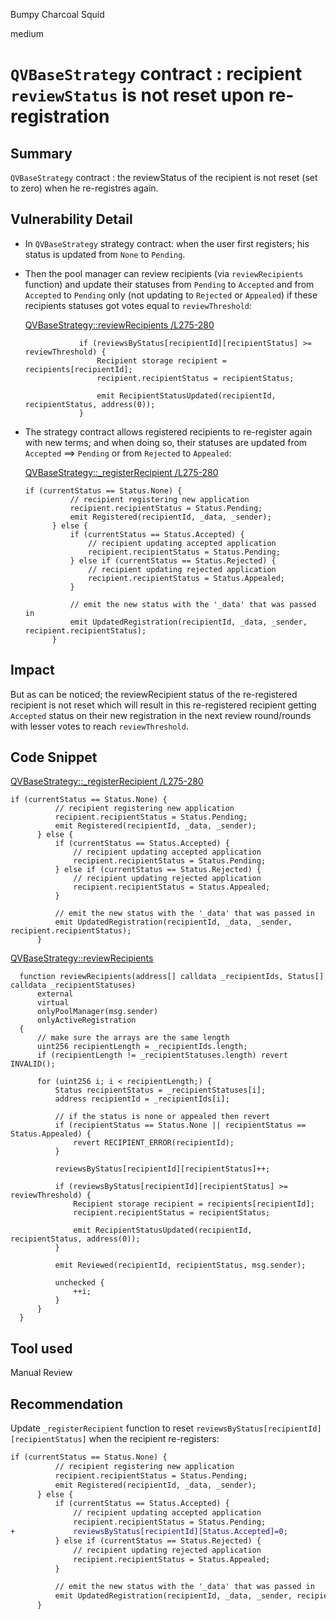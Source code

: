Bumpy Charcoal Squid

medium

# `QVBaseStrategy` contract : recipient `reviewStatus` is not reset upon re-registration
## Summary

`QVBaseStrategy` contract : the reviewStatus of the recipient is not reset (set to zero) when he re-registres again.

## Vulnerability Detail

- In `QVBaseStrategy` strategy contract: when the user first registers; his status is updated from `None` to `Pending`.

- Then the pool manager can review recipients (via `reviewRecipients` function) and update their statuses from `Pending` to `Accepted` and from `Accepted` to `Pending` only (not updating to `Rejected` or `Appealed`) if these recipients statuses got votes equal to `reviewThreshold`:

  [QVBaseStrategy::reviewRecipients /L275-280](https://github.com/allo-protocol/allo-v2/blob/0b881ef4a0013d2809374c9ea69f4cf1288dfe62/contracts/strategies/qv-base/QVBaseStrategy.sol#L275-L280)

  ```solidity
              if (reviewsByStatus[recipientId][recipientStatus] >= reviewThreshold) {
                  Recipient storage recipient = recipients[recipientId];
                  recipient.recipientStatus = recipientStatus;

                  emit RecipientStatusUpdated(recipientId, recipientStatus, address(0));
              }
  ```

- The strategy contract allows registered recipients to re-register again with new terms; and when doing so, their statuses are updated from `Accepted` ==> `Pending` or from `Rejected` to `Appealed`:

  [QVBaseStrategy::\_registerRecipient /L275-280](https://github.com/allo-protocol/allo-v2/blob/0b881ef4a0013d2809374c9ea69f4cf1288dfe62/contracts/strategies/qv-base/QVBaseStrategy.sol#L414-L429)

  ```solidity
  if (currentStatus == Status.None) {
            // recipient registering new application
            recipient.recipientStatus = Status.Pending;
            emit Registered(recipientId, _data, _sender);
        } else {
            if (currentStatus == Status.Accepted) {
                // recipient updating accepted application
                recipient.recipientStatus = Status.Pending;
            } else if (currentStatus == Status.Rejected) {
                // recipient updating rejected application
                recipient.recipientStatus = Status.Appealed;
            }

            // emit the new status with the '_data' that was passed in
            emit UpdatedRegistration(recipientId, _data, _sender, recipient.recipientStatus);
        }
  ```

## Impact

But as can be noticed; the reviewRecipient status of the re-registered recipient is not reset which will result in this re-registered recipient getting `Accepted` status on their new registration in the next review round/rounds with lesser votes to reach `reviewThreshold`.

## Code Snippet

[QVBaseStrategy::\_registerRecipient /L275-280](https://github.com/allo-protocol/allo-v2/blob/0b881ef4a0013d2809374c9ea69f4cf1288dfe62/contracts/strategies/qv-base/QVBaseStrategy.sol#L414-L429)

```solidity
if (currentStatus == Status.None) {
          // recipient registering new application
          recipient.recipientStatus = Status.Pending;
          emit Registered(recipientId, _data, _sender);
      } else {
          if (currentStatus == Status.Accepted) {
              // recipient updating accepted application
              recipient.recipientStatus = Status.Pending;
          } else if (currentStatus == Status.Rejected) {
              // recipient updating rejected application
              recipient.recipientStatus = Status.Appealed;
          }

          // emit the new status with the '_data' that was passed in
          emit UpdatedRegistration(recipientId, _data, _sender, recipient.recipientStatus);
      }
```

[QVBaseStrategy::reviewRecipients ](https://github.com/allo-protocol/allo-v2/blob/0b881ef4a0013d2809374c9ea69f4cf1288dfe62/contracts/strategies/qv-base/QVBaseStrategy.sol#L254-L288)

```solidity
  function reviewRecipients(address[] calldata _recipientIds, Status[] calldata _recipientStatuses)
      external
      virtual
      onlyPoolManager(msg.sender)
      onlyActiveRegistration
  {
      // make sure the arrays are the same length
      uint256 recipientLength = _recipientIds.length;
      if (recipientLength != _recipientStatuses.length) revert INVALID();

      for (uint256 i; i < recipientLength;) {
          Status recipientStatus = _recipientStatuses[i];
          address recipientId = _recipientIds[i];

          // if the status is none or appealed then revert
          if (recipientStatus == Status.None || recipientStatus == Status.Appealed) {
              revert RECIPIENT_ERROR(recipientId);
          }

          reviewsByStatus[recipientId][recipientStatus]++;

          if (reviewsByStatus[recipientId][recipientStatus] >= reviewThreshold) {
              Recipient storage recipient = recipients[recipientId];
              recipient.recipientStatus = recipientStatus;

              emit RecipientStatusUpdated(recipientId, recipientStatus, address(0));
          }

          emit Reviewed(recipientId, recipientStatus, msg.sender);

          unchecked {
              ++i;
          }
      }
  }
```

## Tool used

Manual Review

## Recommendation

Update `_registerRecipient` function to reset `reviewsByStatus[recipientId][recipientStatus]` when the recipient re-registers:

```diff
if (currentStatus == Status.None) {
          // recipient registering new application
          recipient.recipientStatus = Status.Pending;
          emit Registered(recipientId, _data, _sender);
      } else {
          if (currentStatus == Status.Accepted) {
              // recipient updating accepted application
              recipient.recipientStatus = Status.Pending;
+             reviewsByStatus[recipientId][Status.Accepted]=0;
          } else if (currentStatus == Status.Rejected) {
              // recipient updating rejected application
              recipient.recipientStatus = Status.Appealed;
          }

          // emit the new status with the '_data' that was passed in
          emit UpdatedRegistration(recipientId, _data, _sender, recipient.recipientStatus);
      }
```
